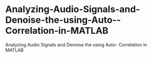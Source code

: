 # Analyzing-Audio-Signals-and-Denoise-the-using-Auto--Correlation-in-MATLAB
Analyzing Audio Signals and Denoise the using Auto-  Correlation in MATLAB
